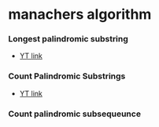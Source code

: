 # manachers algorithm

### __Longest palindromic substring__
- [YT link](https://www.youtube.com/watch?v=UflHuQj6MVA)

### __Count Palindromic Substrings__
- [YT link](https://www.youtube.com/watch?v=XmSOWnL6T_I)

### __Count palindromic subsequeunce__


